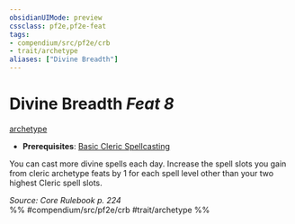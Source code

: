 ```yaml
---
obsidianUIMode: preview
cssclass: pf2e,pf2e-feat
tags:
- compendium/src/pf2e/crb
- trait/archetype
aliases: ["Divine Breadth"]
---
```

# Divine Breadth  *Feat 8*  
[archetype](archetype.md "Archetype Feat Trait")  

- **Prerequisites**: [Basic Cleric Spellcasting](basic-cleric-spellcasting.md)

You can cast more divine spells each day. Increase the spell slots you gain from cleric archetype feats by 1 for each spell level other than your two highest Cleric spell slots.

*Source: Core Rulebook p. 224*  
%% #compendium/src/pf2e/crb #trait/archetype %%